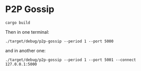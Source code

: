 # P2P Gossip

```
cargo build
```

Then in one terminal:
```
./target/debug/p2p-gossip --period 1 --port 5000
```

and in another one:
```
./target/debug/p2p-gossip --period 1 --port 5001 --connect 127.0.0.1:5000
```

